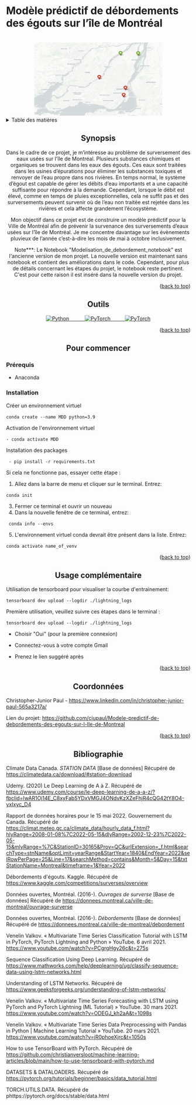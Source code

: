 # Modèle prédictif de débordements des égouts sur l’île de Montréal 

<!-- PROJECT LOGO -->
<br />
<div align="center">
  <a>
    <img src="autres\Capture.PNG" alt="Logo" width="350" height="200">
  </a>


<!-- TABLE DES MATIÈRES -->
<details div align="left">
  <summary>Table des matières</summary>
  <ol>
    <li>
      <a href="#synopsis">Synopsis</a>
    <li>
      <a href="#outils">Outils</a>
      </ul>
    <li>
      <a href="#pour commencer">Pour commencer</a>
      <ul>
        <li><a href="#Prérequis">Prérequis</a></li>
        <li><a href="#installation">Installation</a></li>
        <li><a href="#démarrage">Démarrage</a></li>
      </ul>
    </li>
    <li><a href="#usage complémentaire">Usage complémentaire</a></li>
    <li><a href="#coordonnées">Coordonnées</a></li>
    <li><a href="#bibliographie">Bibliographie</a></li>
  </ol>
</details>

<!-- SYNOPSIS -->
## Synopsis

Dans le cadre de ce projet, je m’intéresse au problème de surversement des eaux usées sur l'île de Montréal. Plusieurs substances chimiques et organiques se trouvent dans les eaux des égouts. Ces eaux sont traitées dans les usines d’épurations pour éliminer les substances toxiques et renvoyer de l’eau propre dans nos rivières. En temps normal, le système d’égout est capable de gérer les débits d’eau importants et a une capacité suffisante pour répondre à la demande. Cependant, lorsque le débit est élevé, comme en temps de pluies exceptionnelles, cela ne suffit pas et des surversements peuvent survenir où de l’eau non traitée est rejetée dans les rivières et cela affecte grandement l’écosystème.

Mon objectif dans ce projet est de construire un modèle prédictif pour la Ville de Montréal afin de prévenir la survenance des surversements d’eaux usées sur l’île de Montréal. Je me concentre davantage sur les évènements pluvieux de l’année c’est-à-dire les mois de mai à octobre inclusivement.

Note***: Le Notebook "Modelisation_de_debordement_notebook" est l'ancienne version de mon projet. La nouvelle version est maintenant sans notebook et contient des améliorations dans le code. Cependant, pour plus de détails concernant les étapes du projet, le notebook reste pertinent. C'est pour cette raison il est inséré dans la nouvelle version du projet.

<p align="right">(<a href="#readme-top">back to top</a>)</p>

## Outils

<a href="https://www.python.org/"><img src="https://www.python.org/static/community_logos/python-logo-master-v3-TM.png" alt="Python" style="width:75px;height:35px;">&nbsp;&nbsp;&nbsp;&nbsp;&nbsp;&nbsp;&nbsp;&nbsp;&nbsp;&nbsp;
<a href="https://pytorch.org/"><img src="https://www.vectorlogo.zone/logos/pytorch/pytorch-icon.svg" alt="PyTorch" style="width:75px;height:35px;">&nbsp;&nbsp;&nbsp;&nbsp;&nbsp;&nbsp;&nbsp;&nbsp;&nbsp;&nbsp;<a href="https://www.pytorchlightning.ai/index.html"><img src="https://upload.wikimedia.org/wikipedia/commons/b/b1/PyTorch_Lightning_Logo.png" alt="PyTorch" style="width:75px;height:35px;"></a>

<p align="right">(<a href="#readme-top">back to top</a>)</p>

<div align="center">

## Pour commencer

<div align="left">

### Prérequis

* Anaconda

### Installation

Créer un environnement virtuel
```
conda create --name MDD python=3.9
```
Activation de l'environnement virtuel
```
- conda activate MDD
```
Installation des packages
```
 - pip install -r requirements.txt
```
Si cela ne fonctionne pas, essayer cette étape :

  1. Allez dans la barre de menu et cliquer sur le terminal. Entrez: 
  ```
  conda init
  ```
  3. Fermer ce terminal et ouvrir un nouveau
  4. Dans la nouvelle fenêtre de ce terminal, entrez:
  ```
   conda info --envs
  ```
  5. L'environnement virtuel conda devrait être présent dans la liste. Entrez:
 ```
 conda activate name_of_venv
 ```
<p align="right">(<a href="#readme-top">back to top</a>)</p>


<div align="center">

## Usage complémentaire

<div align="left">
Utilisation de tensorboard pour visualiser la courbe d'entrainement:

  ```
  tensorboard dev upload --logdir ./lightning_logs
  ```
Première utilisation, veuillez suivre ces étapes dans le terminal :

  ```
  tensorboard dev upload --logdir ./lightning_logs
  ```
  
  - Choisir "Oui" (pour la première connexion)

  - Connectez-vous à votre compte Gmail

  - Prenez le lien suggéré après

<p align="right">(<a href="#readme-top">back to top</a>)</p>

<div align="center">

## Coordonnées

<div align="left">

Christopher-Junior Paul - https://www.linkedin.com/in/christopher-junior-paul-565a3217a/

Lien du projet: https://github.com/cjupaul/Modele-predictif-de-debordements-des-egouts-sur-l-Ile-de-Montreal

<p align="right">(<a href="#readme-top">back to top</a>)</p>

<div align="center">

## Bibliographie

<div align="left">

Climate Data Canada. *STATION DATA* [Base de données] Récupéré de https://climatedata.ca/download/#station-download

Udemy. (2020) Le Deep Learning de A à Z. Récupéré de https://www.udemy.com/course/le-deep-learning-de-a-a-z/?fbclid=IwAR1Oj14E_C8xyFab5YDxVMGJ4ONdvKzXZeFhjR4cQG42tY8O4-yxIxyc_D4

Rapport de données horaires pour le 15 mai 2022. Gouvernement du Canada. Récupéré de https://climat.meteo.gc.ca/climate_data/hourly_data_f.html?hlyRange=2008-01-08%7C2022-05-15&dlyRange=2002-12-23%7C2022-05-15&mlyRange=%7C&StationID=30165&Prov=QC&urlExtension=_f.html&searchType=stnName&optLimit=yearRange&StartYear=1840&EndYear=2022&selRowPerPage=25&Line=17&searchMethod=contains&Month=5&Day=15&txtStationName=Montreal&timeframe=1&Year=2022

Débordements d'égouts. Kaggle. Récupéré de https://www.kaggle.com/competitions/surverses/overview

Données ouvertes, Montréal. (2016-). *Ouvrages de surverse* [Base de données] Récupéré de https://donnees.montreal.ca/ville-de-montreal/ouvrage-surverse

Données ouvertes, Montréal. (2016-). *Débordements* [Base de données] Récupéré de https://donnees.montreal.ca/ville-de-montreal/debordement

Venelin Valkov. « Multivariate Time Series Classification Tutorial with LSTM in PyTorch, PyTorch Lightning and Python » YouTube. 6 avril 2021. https://www.youtube.com/watch?v=PCgrgHgy26c&t=275s

Sequence Classification Using Deep Learning. Récupéré de https://www.mathworks.com/help/deeplearning/ug/classify-sequence-data-using-lstm-networks.html

Understanding of LSTM Networks. Récupéré de https://www.geeksforgeeks.org/understanding-of-lstm-networks/

Venelin Valkov. « Multivariate Time Series Forecasting with LSTM using PyTorch and PyTorch Lightning (ML Tutorial) » YouTube. 30 mars 2021. https://www.youtube.com/watch?v=ODEGJ_kh2aA&t=1098s

Venelin Valkov. « Multivariate Time Series Data Preprocessing with Pandas in Python | Machine Learning Tutorial » YouTube. 20 mars 2021. https://www.youtube.com/watch?v=jR0phoeXjrc&t=1050s

How to use TensorBoard with PyTorch. Récupéré de https://github.com/christianversloot/machine-learning-articles/blob/main/how-to-use-tensorboard-with-pytorch.md

DATASETS & DATALOADERS. Récupéré de https://pytorch.org/tutorials/beginner/basics/data_tutorial.html

TORCH.UTILS.DATA. Récupéré de phttps://pytorch.org/docs/stable/data.html

